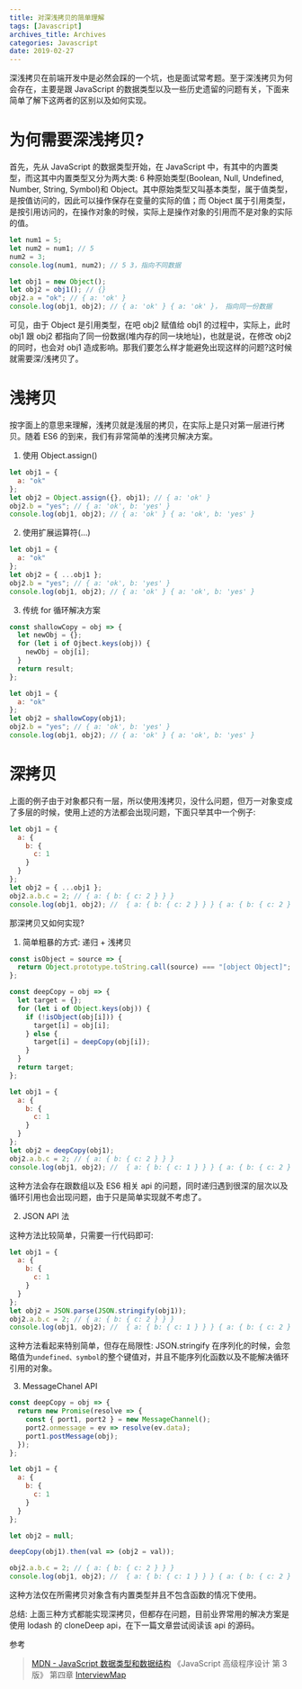 ```yaml
---
title: 对深浅拷贝的简单理解
tags: [Javascript]
archives_title: Archives
categories: Javascript
date: 2019-02-27
---
```


深浅拷贝在前端开发中是必然会踩的一个坑，也是面试常考题。至于深浅拷贝为何会存在，主要是跟 JavaScript 的数据类型以及一些历史遗留的问题有关，下面来简单了解下这两者的区别以及如何实现。

# 为何需要深浅拷贝?

首先，先从 JavaScript 的数据类型开始，在 JavaScript 中，有其中的内置类型，而这其中内置类型又分为两大类: 6 种原始类型(Boolean, Null, Undefined, Number, String, Symbol)和 Object。其中原始类型又叫基本类型，属于值类型，是按值访问的，因此可以操作保存在变量的实际的值；而 Object 属于引用类型，是按引用访问的，在操作对象的时候，实际上是操作对象的引用而不是对象的实际的值。

```js
let num1 = 5;
let num2 = num1; // 5
num2 = 3;
console.log(num1, num2); // 5 3，指向不同数据

let obj1 = new Object();
let obj2 = obj1(); // {}
obj2.a = "ok"; // { a: 'ok' }
console.log(obj1, obj2); // { a: 'ok' } { a: 'ok' }， 指向同一份数据
```

可见，由于 Object 是引用类型，在吧 obj2 赋值给 obj1 的过程中，实际上，此时 obj1 跟 obj2 都指向了同一份数据(堆内存的同一块地址)，也就是说，在修改 obj2 的同时，也会对 obj1 造成影响。那我们要怎么样才能避免出现这样的问题?这时候就需要深/浅拷贝了。

# 浅拷贝

按字面上的意思来理解，浅拷贝就是浅层的拷贝，在实际上是只对第一层进行拷贝。随着 ES6 的到来，我们有非常简单的浅拷贝解决方案。

1. 使用 Object.assign()

```js
let obj1 = {
  a: "ok"
};
let obj2 = Object.assign({}, obj1); // { a: 'ok' }
obj2.b = "yes"; // { a: 'ok', b: 'yes' }
console.log(obj1, obj2); // { a: 'ok' } { a: 'ok', b: 'yes' }
```

2. 使用扩展运算符(...)

```js
let obj1 = {
  a: "ok"
};
let obj2 = { ...obj1 };
obj2.b = "yes"; // { a: 'ok', b: 'yes' }
console.log(obj1, obj2); // { a: 'ok' } { a: 'ok', b: 'yes' }
```

3. 传统 for 循环解决方案

```js
const shallowCopy = obj => {
  let newObj = {};
  for (let i of Ojbect.keys(obj)) {
    newObj = obj[i];
  }
  return result;
};

let obj1 = {
  a: "ok"
};
let obj2 = shallowCopy(obj1);
obj2.b = "yes"; // { a: 'ok', b: 'yes' }
console.log(obj1, obj2); // { a: 'ok' } { a: 'ok', b: 'yes' }
```

# 深拷贝

上面的例子由于对象都只有一层，所以使用浅拷贝，没什么问题，但万一对象变成了多层的时候，使用上述的方法都会出现问题，下面只举其中一个例子:

```js
let obj1 = {
  a: {
    b: {
      c: 1
    }
  }
};
let obj2 = { ...obj1 };
obj2.a.b.c = 2; // { a: { b: { c: 2 } } }
console.log(obj1, obj2); //  { a: { b: { c: 2 } } } { a: { b: { c: 2 } } }
```

那深拷贝又如何实现?

1. 简单粗暴的方式: 递归 + 浅拷贝

```js
const isObject = source => {
  return Object.prototype.toString.call(source) === "[object Object]";
};

const deepCopy = obj => {
  let target = {};
  for (let i of Object.keys(obj)) {
    if (!isObject(obj[i])) {
      target[i] = obj[i];
    } else {
      target[i] = deepCopy(obj[i]);
    }
  }
  return target;
};

let obj1 = {
  a: {
    b: {
      c: 1
    }
  }
};
let obj2 = deepCopy(obj1);
obj2.a.b.c = 2; // { a: { b: { c: 2 } } }
console.log(obj1, obj2); //  { a: { b: { c: 1 } } } { a: { b: { c: 2 } } }
```

这种方法会存在跟数组以及 ES6 相关 api 的问题，同时递归遇到很深的层次以及循环引用也会出现问题，由于只是简单实现就不考虑了。

2. JSON API 法

这种方法比较简单，只需要一行代码即可:

```js
let obj1 = {
  a: {
    b: {
      c: 1
    }
  }
};
let obj2 = JSON.parse(JSON.stringify(obj1));
obj2.a.b.c = 2; // { a: { b: { c: 2 } } }
console.log(obj1, obj2); //  { a: { b: { c: 1 } } } { a: { b: { c: 2 } } }
```

这种方法看起来特别简单，但存在局限性: JSON.stringify 在序列化的时候，会忽略值为`undefined、symbol`的整个键值对，并且不能序列化函数以及不能解决循环引用的对象。

3. MessageChanel API

```js
const deepCopy = obj => {
  return new Promise(resolve => {
    const { port1, port2 } = new MessageChannel();
    port2.onmessage = ev => resolve(ev.data);
    port1.postMessage(obj);
  });
};

let obj1 = {
  a: {
    b: {
      c: 1
    }
  }
};

let obj2 = null;

deepCopy(obj1).then(val => (obj2 = val));

obj2.a.b.c = 2; // { a: { b: { c: 2 } } }
console.log(obj1, obj2); //  { a: { b: { c: 1 } } } { a: { b: { c: 2 } } }
```

这种方法仅在所需拷贝对象含有内置类型并且不包含函数的情况下使用。

总结:
上面三种方式都能实现深拷贝，但都存在问题，目前业界常用的解决方案是使用 lodash 的 cloneDeep api，在下一篇文章尝试阅读该 api 的源码。

参考

> [MDN - JavaScript 数据类型和数据结构](https://developer.mozilla.org/zh-CN/docs/Web/JavaScript/Data_structures)
> 《JavaScript 高级程序设计 第 3 版》 第四章
> [InterviewMap](https://yuchengkai.cn/docs/frontend/)
